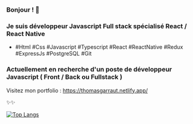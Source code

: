 ### Bonjour ! 👋

### Je suis développeur Javascript Full stack spécialisé React / React Native

- #Html #Css #Javascript #Typescript #React #ReactNative #Redux #ExpressJs #PostgreSQL #Git




### Actuellement en recherche d'un poste de développeur Javascript ( Front / Back ou Fullstack )

Visitez mon portfolio : https://thomasgarraut.netlify.app/

✨✨


[![Top Langs](https://github-readme-stats.vercel.app/api/top-langs/?username=Thomas-279&theme=calm&layout=compact)](https://github.com/Thomas-279/github-readme-stats)
